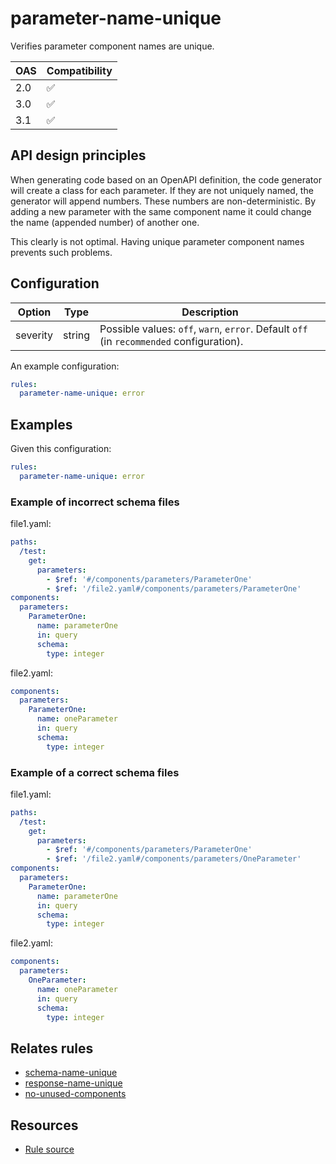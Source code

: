 # parameter-name-unique

Verifies parameter component names are unique.

|OAS|Compatibility|
|---|---|
|2.0|✅|
|3.0|✅|
|3.1|✅|


## API design principles

When generating code based on an OpenAPI definition, the code generator will create a class for each parameter.
If they are not uniquely named, the generator will append numbers.
These numbers are non-deterministic.
By adding a new parameter with the same component name it could change the name (appended number) of another one.

This clearly is not optimal. Having unique parameter component names prevents such problems.

## Configuration

|Option|Type| Description                                                                              |
|---|---|------------------------------------------------------------------------------------------|
|severity|string| Possible values: `off`, `warn`, `error`. Default `off` (in `recommended` configuration). |

An example configuration:

```yaml
rules:
  parameter-name-unique: error
```

## Examples


Given this configuration:

```yaml
rules:
  parameter-name-unique: error
```

### Example of **incorrect** schema files

file1.yaml:
```yaml
paths:
  /test:
    get:
      parameters:
        - $ref: '#/components/parameters/ParameterOne'
        - $ref: '/file2.yaml#/components/parameters/ParameterOne'
components:
  parameters:
    ParameterOne:
      name: parameterOne
      in: query
      schema:
        type: integer
```

file2.yaml:
```yaml
components:
  parameters:
    ParameterOne:
      name: oneParameter
      in: query
      schema:
        type: integer
```

### Example of a **correct** schema files

file1.yaml:
```yaml
paths:
  /test:
    get:
      parameters:
        - $ref: '#/components/parameters/ParameterOne'
        - $ref: '/file2.yaml#/components/parameters/OneParameter'
components:
  parameters:
    ParameterOne:
      name: parameterOne
      in: query
      schema:
        type: integer
```

file2.yaml:
```yaml
components:
  parameters:
    OneParameter:
      name: oneParameter
      in: query
      schema:
        type: integer
```

## Relates rules

- [schema-name-unique](./schema-name-unique.md)
- [response-name-unique](./schema-name-unique.md)
- [no-unused-components](./no-unused-components.md)

## Resources

- [Rule source](https://github.com/Redocly/redocly-cli/blob/main/packages/core/src/rules/common/parameter-name-unique.ts)

